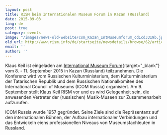 ```yaml
---
layout: post
title: RISM beim Internationalen Museum Forum in Kazan (Russland)
date: 2015-09-03
lang: de
post: true
category: events
image: "/images/news-old-website/csm_Kazan_IntMuseumforum_cd1cd3319b.jpg"
old_url: http://www.rism.info/de/startseite/newsdetails/browse/62/article/64/rism-at-the-international-museum-forum-in-kazan-russia.html
email: ''
author: ''
---
```


Klaus Keil ist eingeladen am [International Museum Forum](http://forum.tatmuseum.ru/business-program/?lang=en){:target="_blank"} vom 8. - 11. September 2015 in Kazan (Russland) teilzunehmen. Die Konferenz wird vom Russischen Kulturministerium, dem Kulturministerium der Tatarischen Republik und dem Russischen Nationalkomitee des International Council of Museums (ICOM Russia) organisiert. Am 9. September stellt Klaus Keil RISM vor und es wird Gelegenheit sein, die anwesenden Vertreter der (russischen) Musik-Museen zur Zusammenarbeit aufzurufen.

ICOM Russia wurde 1957 gegründet. Seine Ziele sind die Repräsentanz auf den internationalen Bühnen, der Aufbau internationaler Verbindungen und das Entwickeln eiens professionellen Niveaus von Museumsfachleuten in Russland.



